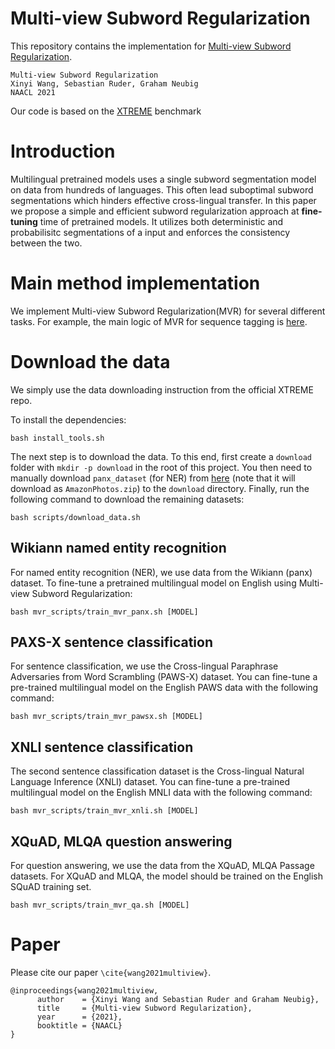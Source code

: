 # Multi-view Subword Regularization 

This repository contains the implementation for [Multi-view Subword Regularization]().

```
Multi-view Subword Regularization
Xinyi Wang, Sebastian Ruder, Graham Neubig
NAACL 2021
```

Our code is based on the [XTREME](https://github.com/google-research/xtreme) benchmark

# Introduction
Multilingual pretrained models uses a single subword segmentation model on data from hundreds of languages. This often lead suboptimal subword segmentations which hinders effective cross-lingual transfer. In this paper we propose a simple and efficient subword regularization approach at **fine-tuning** time of pretrained models. It utilizes both deterministic and probabilisitc segmentations of a input and enforces the consistency between the two. 


# Main method implementation
We implement Multi-view Subword Regularization(MVR) for several different tasks. For example, the main logic of MVR for sequence tagging is [here](https://github.com/cindyxinyiwang/multiview-subword-regularization/blob/main/third_party/run_mv_tag.py#L197). 


# Download the data
We simply use the data downloading instruction from the official XTREME repo.

To install the dependencies:
```
bash install_tools.sh
```

The next step is to download the data. To this end, first create a `download` folder with ```mkdir -p download``` in the root of this project. You then need to manually download `panx_dataset` (for NER) from [here](https://www.amazon.com/clouddrive/share/d3KGCRCIYwhKJF0H3eWA26hjg2ZCRhjpEQtDL70FSBN) (note that it will download as `AmazonPhotos.zip`) to the `download` directory. Finally, run the following command to download the remaining datasets:
```
bash scripts/download_data.sh
```

## Wikiann named entity recognition

For named entity recognition (NER), we use data from the Wikiann (panx) dataset. 
To fine-tune a pretrained multilingual model on English using Multi-view Subword Regularization:
```
bash mvr_scripts/train_mvr_panx.sh [MODEL]
```

## PAXS-X sentence classification

For sentence classification, we use the Cross-lingual Paraphrase Adversaries from Word Scrambling (PAWS-X) dataset. You can fine-tune a pre-trained multilingual model on the English PAWS data with the following command:
```
bash mvr_scripts/train_mvr_pawsx.sh [MODEL]
```

## XNLI sentence classification

The second sentence classification dataset is the Cross-lingual Natural Language Inference (XNLI) dataset. You can fine-tune a pre-trained multilingual model on the English MNLI data with the following command:
```
bash mvr_scripts/train_mvr_xnli.sh [MODEL]
```

## XQuAD, MLQA question answering

For question answering, we use the data from the XQuAD, MLQA Passage datasets.
For XQuAD and MLQA, the model should be trained on the English SQuAD training set. 
```
bash mvr_scripts/train_mvr_qa.sh [MODEL]
```

# Paper

Please cite our paper `\cite{wang2021multiview}`.
```
@inproceedings{wang2021multiview,
      author    = {Xinyi Wang and Sebastian Ruder and Graham Neubig},
      title     = {Multi-view Subword Regularization},
      year      = {2021},
      booktitle = {NAACL}
}
```
